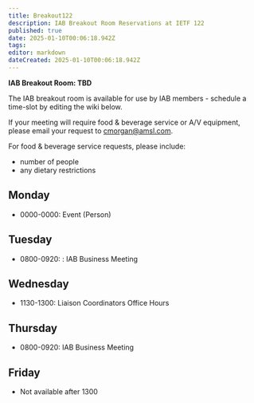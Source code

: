 ```yaml
---
title: Breakout122
description: IAB Breakout Room Reservations at IETF 122
published: true
date: 2025-01-10T00:06:18.942Z
tags: 
editor: markdown
dateCreated: 2025-01-10T00:06:18.942Z
---
```


**IAB Breakout Room: TBD**

The IAB breakout room is available for use by IAB members -  schedule a time-slot by editing the wiki below.  

If your meeting will require food & beverage service or A/V equipment, please email your request to cmorgan@amsl.com. 

For food & beverage service requests, please include:

* number of people
* any dietary restrictions


## Monday 

* 0000-0000: Event (Person)

## Tuesday 

* 0800-0920: : IAB Business Meeting

## Wednesday 
* 1130-1300: Liaison Coordinators Office Hours

## Thursday 

* 0800-0920: IAB Business Meeting


## Friday 

* Not available after 1300
